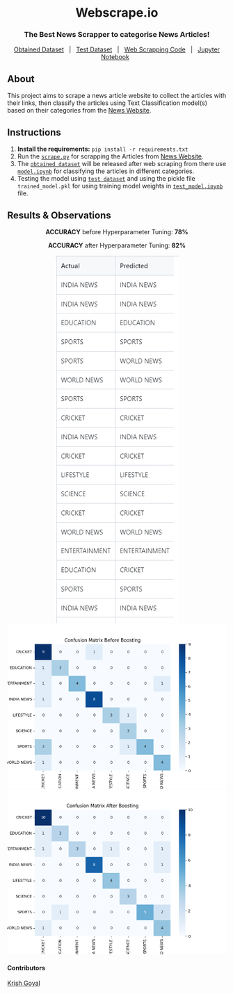 <div align="center">
  <h1>Webscrape.io</h1>
  <h3>The Best News Scrapper to categorise News Articles!</h3>
</div>

<p align="center">
  <a href="/scaped_data/classified_articles_data.csv">Obtained Dataset</a> &#xa0; | &#xa0;
  <a href="/model/test_classified_articles_data.csv">Test Dataset</a> &#xa0; | &#xa0;
  <a href="/scaped_data/scrape.py">Web Scrapping Code</a> &#xa0; | &#xa0;
  <a href="/model/model.ipynb">Jupyter Notebook</a> &#xa0; 
</p>

## About ##

This project aims to scrape a news article website to collect the articles with their links, then classify the articles using Text Classification model(s) based on their categories from the [News Website](https://www.hindustantimes.com).


## Instructions 
1. **Install the requirements:** ```pip install -r requirements.txt``` <br>
2. Run the [`scrape.py`](/scaped_data/scrape.py) for scrapping the Articles from [News Website](https://www.hindustantimes.com). <br>
3. The [`obtained dataset`](/scaped_data/classified_articles_data.csv) will be released after web scraping from there use [`model.ipynb`](/model/model.ipynb) for classifying the articles in different categories.
4. Testing the model using [`test dataset`](/model/test_classified_articles_data.csv) and using the pickle file `trained_model.pkl` for using training model weights in [`test_model.ipynb`](/model/test_model.ipynb) file.

<h2> Results & Observations</h2>

<div align="center">
    <p><strong>ACCURACY</strong> before Hyperparameter Tuning: <strong>78%</strong></p>
    <p><strong>ACCURACY</strong> after Hyperparameter Tuning: <strong>82%</strong></p>
</div>

<div align="center"> <img src="model/accuracy.png" alt="Screenshot" /></div>
<div align="center" id="top">
  <img src="model/confusion_matrix_before_boosting.png"  alt="Profile Readme Generator" />
    
  <img src="model/confusion_matrix_after_boosting.png" alt="Profile Readme Generator" />

</div>



<h4 align = "left"> Contributors </h2>
<p align="left">
  <a href="https://github.com/krishnaa-tech">Krish Goyal</a> &#xa0;
</p>
